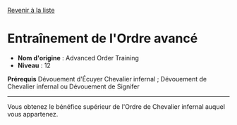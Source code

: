 [Revenir à la liste](..)

# Entraînement de l'Ordre avancé

 * **Nom d'origine** : Advanced Order Training
 * **Niveau** : 12


<p><span id="ctl00_MainContent_DetailedOutput"><strong>Prérequis</strong> Dévouement d'Écuyer Chevalier infernal ; Dévouement de Chevalier infernal ou Dévouement de Signifer<br></span></p>
<hr>
<p>Vous obtenez le bénéfice supérieur de l'Ordre de Chevalier infernal auquel vous appartenez.&nbsp;</p>